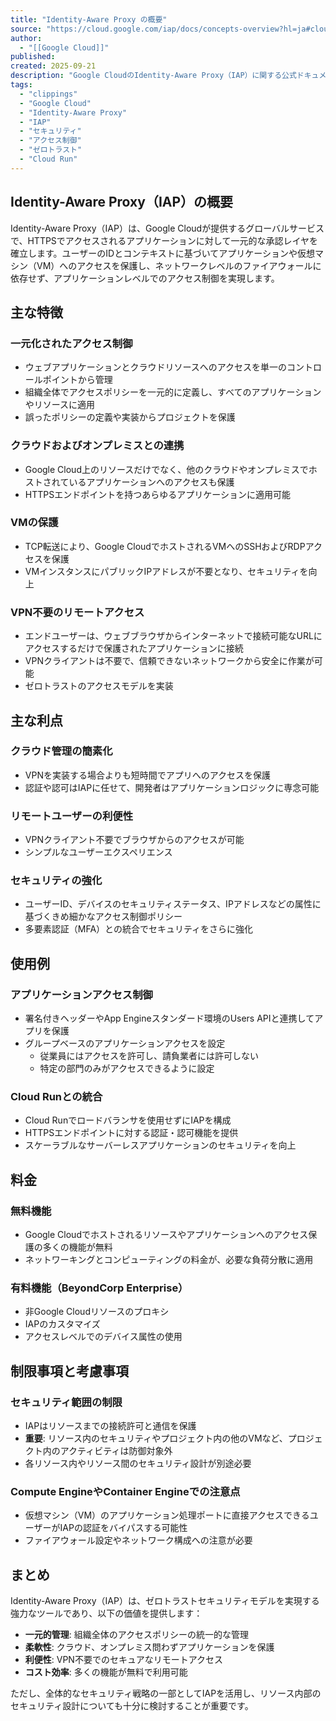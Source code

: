 ```yaml
---
title: "Identity-Aware Proxy の概要"
source: "https://cloud.google.com/iap/docs/concepts-overview?hl=ja#cloud-run"
author:
  - "[[Google Cloud]]"
published:
created: 2025-09-21
description: "Google CloudのIdentity-Aware Proxy（IAP）に関する公式ドキュメント。ユーザーのIDとコンテキストに基づいてアプリケーションや仮想マシンへのアクセスを保護し、ゼロトラストセキュリティモデルを実現するグローバルサービスの概要と機能を解説。"
tags:
  - "clippings"
  - "Google Cloud"
  - "Identity-Aware Proxy"
  - "IAP"
  - "セキュリティ"
  - "アクセス制御"
  - "ゼロトラスト"
  - "Cloud Run"
---
```


## Identity-Aware Proxy（IAP）の概要

Identity-Aware Proxy（IAP）は、Google Cloudが提供するグローバルサービスで、HTTPSでアクセスされるアプリケーションに対して一元的な承認レイヤを確立します。ユーザーのIDとコンテキストに基づいてアプリケーションや仮想マシン（VM）へのアクセスを保護し、ネットワークレベルのファイアウォールに依存せず、アプリケーションレベルでのアクセス制御を実現します。

## 主な特徴

### 一元化されたアクセス制御
- ウェブアプリケーションとクラウドリソースへのアクセスを単一のコントロールポイントから管理
- 組織全体でアクセスポリシーを一元的に定義し、すべてのアプリケーションやリソースに適用
- 誤ったポリシーの定義や実装からプロジェクトを保護

### クラウドおよびオンプレミスとの連携
- Google Cloud上のリソースだけでなく、他のクラウドやオンプレミスでホストされているアプリケーションへのアクセスも保護
- HTTPSエンドポイントを持つあらゆるアプリケーションに適用可能

### VMの保護
- TCP転送により、Google CloudでホストされるVMへのSSHおよびRDPアクセスを保護
- VMインスタンスにパブリックIPアドレスが不要となり、セキュリティを向上

### VPN不要のリモートアクセス
- エンドユーザーは、ウェブブラウザからインターネットで接続可能なURLにアクセスするだけで保護されたアプリケーションに接続
- VPNクライアントは不要で、信頼できないネットワークから安全に作業が可能
- ゼロトラストのアクセスモデルを実装

## 主な利点

### クラウド管理の簡素化
- VPNを実装する場合よりも短時間でアプリへのアクセスを保護
- 認証や認可はIAPに任せて、開発者はアプリケーションロジックに専念可能

### リモートユーザーの利便性
- VPNクライアント不要でブラウザからのアクセスが可能
- シンプルなユーザーエクスペリエンス

### セキュリティの強化
- ユーザーID、デバイスのセキュリティステータス、IPアドレスなどの属性に基づくきめ細かなアクセス制御ポリシー
- 多要素認証（MFA）との統合でセキュリティをさらに強化

## 使用例

### アプリケーションアクセス制御
- 署名付きヘッダーやApp Engineスタンダード環境のUsers APIと連携してアプリを保護
- グループベースのアプリケーションアクセスを設定
  - 従業員にはアクセスを許可し、請負業者には許可しない
  - 特定の部門のみがアクセスできるように設定

### Cloud Runとの統合
- Cloud Runでロードバランサを使用せずにIAPを構成
- HTTPSエンドポイントに対する認証・認可機能を提供
- スケーラブルなサーバーレスアプリケーションのセキュリティを向上

## 料金

### 無料機能
- Google Cloudでホストされるリソースやアプリケーションへのアクセス保護の多くの機能が無料
- ネットワーキングとコンピューティングの料金が、必要な負荷分散に適用

### 有料機能（BeyondCorp Enterprise）
- 非Google Cloudリソースのプロキシ
- IAPのカスタマイズ
- アクセスレベルでのデバイス属性の使用

## 制限事項と考慮事項

### セキュリティ範囲の制限
- IAPはリソースまでの接続許可と通信を保護
- **重要**: リソース内のセキュリティやプロジェクト内の他のVMなど、プロジェクト内のアクティビティは防御対象外
- 各リソース内やリソース間のセキュリティ設計が別途必要

### Compute EngineやContainer Engineでの注意点
- 仮想マシン（VM）のアプリケーション処理ポートに直接アクセスできるユーザーがIAPの認証をバイパスする可能性
- ファイアウォール設定やネットワーク構成への注意が必要

## まとめ

Identity-Aware Proxy（IAP）は、ゼロトラストセキュリティモデルを実現する強力なツールであり、以下の価値を提供します：

- **一元的管理**: 組織全体のアクセスポリシーの統一的な管理
- **柔軟性**: クラウド、オンプレミス問わずアプリケーションを保護
- **利便性**: VPN不要でのセキュアなリモートアクセス
- **コスト効率**: 多くの機能が無料で利用可能

ただし、全体的なセキュリティ戦略の一部としてIAPを活用し、リソース内部のセキュリティ設計についても十分に検討することが重要です。
